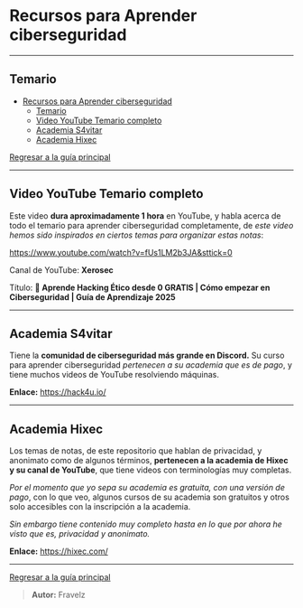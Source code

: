 # Recursos para Aprender ciberseguridad

---

## Temario

- [Recursos para Aprender ciberseguridad](#recursos-para-aprender-ciberseguridad)
  - [Temario](#temario)
  - [Video YouTube Temario completo](#video-youtube-temario-completo)
  - [Academia S4vitar](#academia-s4vitar)
  - [Academia Hixec](#academia-hixec)

[Regresar a la guía principal](./../readme.md#temario)

---

## Video YouTube Temario completo

Este video **dura aproximadamente 1 hora** en YouTube, y habla acerca de todo el temario para aprender ciberseguridad completamente, de *este video hemos sido inspirados en ciertos temas para organizar estas notas*:

https://www.youtube.com/watch?v=fUs1LM2b3JA&sttick=0

Canal de YouTube: **Xerosec**

Título: **📝 Aprende Hacking Ético desde 0 GRATIS | Cómo empezar en Ciberseguridad | Guía de Aprendizaje 2025**

---

## Academia S4vitar

Tiene la **comunidad de ciberseguridad más grande en Discord.** Su curso para aprender ciberseguridad *pertenecen a su academia que es de pago*, y tiene muchos videos de YouTube resolviendo máquinas.

**Enlace:** https://hack4u.io/

---

## Academia Hixec

Los temas de notas, de este repositorio que hablan de privacidad, y anonimato como de algunos términos, **pertenecen a la academia de Hixec y su canal de YouTube**, que tiene videos con terminologías muy completas.

*Por el momento que yo sepa su academia es gratuita, con una versión de pago*, con lo que veo, algunos cursos de su academia son gratuitos y otros solo accesibles con la inscripción a la academia.

*Sin embargo tiene contenido muy completo hasta en lo que por ahora he visto que es, privacidad y anonimato.*

**Enlace:** https://hixec.com/

---

[Regresar a la guía principal](./../readme.md#temario)

> **Autor:** Fravelz
